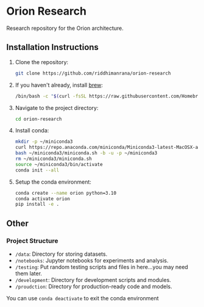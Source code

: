 # Orion Research
Research repository for the Orion architecture.

## Installation Instructions

1. Clone the repository:
   ```zsh
   git clone https://github.com/riddhimanrana/orion-research
   ```
2. If you haven't already, install [brew](https://brew.sh/):
   ```bash
   /bin/bash -c "$(curl -fsSL https://raw.githubusercontent.com/Homebrew/install/HEAD/install.sh)"
   ```
3. Navigate to the project directory:
    ```zsh
    cd orion-research
    ```
4. Install conda:
    ```bash
    mkdir -p ~/miniconda3
    curl https://repo.anaconda.com/miniconda/Miniconda3-latest-MacOSX-arm64.sh -o ~/miniconda3/miniconda.sh
    bash ~/miniconda3/miniconda.sh -b -u -p ~/miniconda3
    rm ~/miniconda3/miniconda.sh
    source ~/miniconda3/bin/activate
    conda init --all
    ```
5. Setup the conda environment:
    ```zsh
    conda create --name orion python=3.10
    conda activate orion
    pip install -e .
    ```
## Other

### Project Structure
- `/data`: Directory for storing datasets.
- `/notebooks`: Jupyter notebooks for experiments and analysis.
- `/testing`: Put random testing scripts and files in here...you may need them later.
- `/development`: Directory for development scripts and modules.
- `/proudction`: Directory for production-ready code and models.


You can use `conda deactivate` to exit the conda environment

